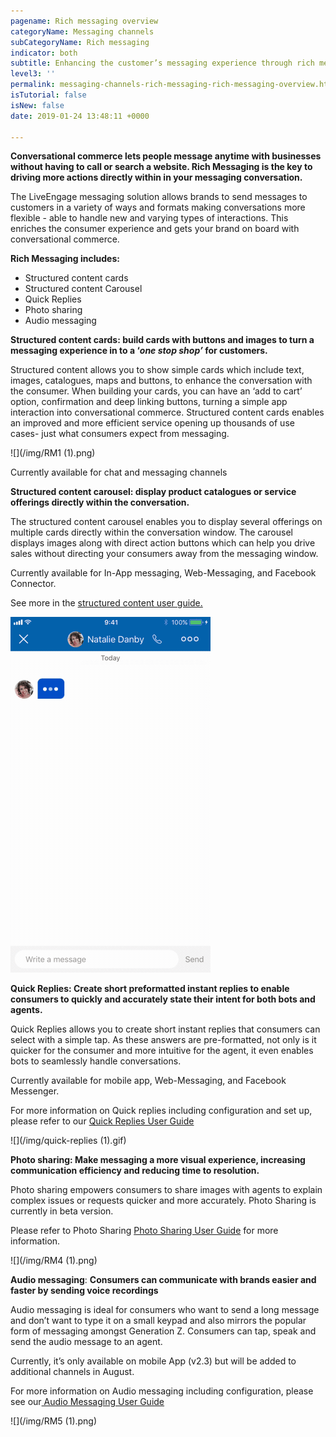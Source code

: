 ```yaml
---
pagename: Rich messaging overview
categoryName: Messaging channels
subCategoryName: Rich messaging
indicator: both
subtitle: Enhancing the customer’s messaging experience through rich messaging
level3: ''
permalink: messaging-channels-rich-messaging-rich-messaging-overview.html
isTutorial: false
isNew: false
date: 2019-01-24 13:48:11 +0000

---
```

**Conversational commerce lets people message anytime with businesses without having to call or search a website. Rich Messaging is the key to driving more actions directly within in your messaging conversation.**

The LiveEngage messaging solution allows brands to send messages to customers in a variety of ways and formats making conversations more flexible - able to handle new and varying types of interactions. This enriches the consumer experience and gets your brand on board with conversational commerce.

**Rich Messaging includes:**

* Structured content cards
* Structured content Carousel
* Quick Replies
* Photo sharing
* Audio messaging

**Structured content cards: build cards with buttons and images to turn a messaging experience in to a ‘_one stop shop’_ for customers.**

Structured content allows you to show simple cards which include text, images, catalogues, maps and buttons, to enhance the conversation with the consumer. When building your cards, you can have an ‘add to cart’ option, confirmation and deep linking buttons, turning a simple app interaction into conversational commerce. Structured content cards enables an improved and more efficient service opening up thousands of use cases- just what consumers expect from messaging.

![](/img/RM1 (1).png)

Currently available for chat and messaging channels

**Structured content carousel: display product catalogues or service offerings directly within the conversation.**

The structured content carousel enables you to display several offerings on multiple cards directly within the conversation window. The carousel displays images along with direct action buttons which can help you drive sales without directing your consumers away from the messaging window.

Currently available for In-App messaging, Web-Messaging, and Facebook Connector.

See more in the [structured content user guide.]()

![](/img/Carousel.gif)

**Quick Replies: Create short preformatted instant replies to enable consumers to quickly and accurately state their intent for both bots and agents.**

Quick Replies allows you to create short instant replies that consumers can select with a simple tap. As these answers are pre-formatted, not only is it quicker for the consumer and more intuitive for the agent, it even enables bots to seamlessly handle conversations.

Currently available for mobile app, Web-Messaging, and Facebook Messenger.

For more information on Quick replies including configuration and set up, please refer to our [Quick Replies User Guide]()

![](/img/quick-replies (1).gif)

**Photo sharing: Make messaging a more visual experience, increasing communication efficiency and reducing time to resolution.**

Photo sharing empowers consumers to share images with agents to explain complex issues or requests quicker and more accurately. Photo Sharing is currently in beta version.

Please refer to Photo Sharing [Photo Sharing User Guide]() for more information.

![](/img/RM4 (1).png)

**Audio messaging**: **Consumers can communicate with brands easier and faster by sending voice recordings**

Audio messaging is ideal for consumers who want to send a long message and don’t want to type it on a small keypad and also mirrors the popular form of messaging amongst Generation Z. Consumers can tap, speak and send the audio message to an agent.

Currently, it’s only available on mobile App (v2.3) but will be added to additional channels in August.

For more information on Audio messaging including configuration, please see our[ Audio Messaging User Guide]()

![](/img/RM5 (1).png)